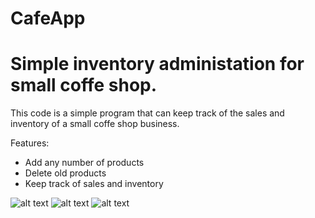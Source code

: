 # CafeApp
<h1>Simple inventory administation for small coffe shop.</h1>

This code is a simple program that can keep track of the sales and inventory of a small coffe shop business.

<p>Features:</p>

<ul>
<li>Add any number of products</li>
<li>Delete old products</li>
<li>Keep track of sales and inventory</li>
</ul>



![alt text](https://media.discordapp.net/attachments/698327091095011349/838079571059539978/unknown.png)
![alt text](https://media.discordapp.net/attachments/698327091095011349/838079262024007721/unknown.png)
![alt text](https://media.discordapp.net/attachments/698327091095011349/838078860792430592/unknown.png)

